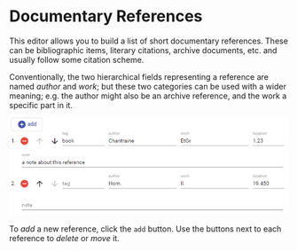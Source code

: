 # Documentary References

This editor allows you to build a list of short documentary references. These can be bibliographic items, literary citations, archive documents, etc. and usually follow some citation scheme.

Conventionally, the two hierarchical fields representing a reference are named _author_ and _work_; but these two categories can be used with a wider meaning; e.g. the author might also be an archive reference, and the work a specific part in it.

![documentary references](images/doc-references-sub.png)

To _add_ a new reference, click the `add` button. Use the buttons next to each reference to _delete_ or _move_ it.
